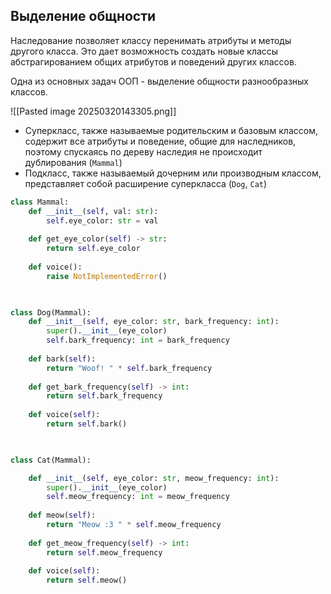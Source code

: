 

## Выделение общности


Наследование позволяет классу перенимать атрибуты и методы другого класса. Это дает возможность создать новые классы абстрагированием общих атрибутов и поведений других классов.

Одна из основных задач ООП - выделение общности разнообразных классов. 

![[Pasted image 20250320143305.png]]



- Суперкласс, также называемые родительским и базовым классом, содержит все атрибуты и поведение, общие для наследников, поэтому спускаясь по дереву наследия не происходит дублирования (`Mammal`)
- Подкласс, также называемый дочерним или производным классом, представляет собой расширение суперкласса (`Dog`, `Cat`)




```python 
class Mammal:
	def __init__(self, val: str):
		self.eye_color: str = val
	
	def get_eye_color(self) -> str:	
		return self.eye_color
	
	def voice():
		raise NotImplementedError()

  

class Dog(Mammal):
	def __init__(self, eye_color: str, bark_frequency: int):
		super().__init__(eye_color)
		self.bark_frequency: int = bark_frequency
	
	def bark(self):
		return "Woof! " * self.bark_frequency
	
	def get_bark_frequency(self) -> int:
		return self.bark_frequency
	
	def voice(self):
		return self.bark()

  

class Cat(Mammal):

	def __init__(self, eye_color: str, meow_frequency: int):
		super().__init__(eye_color)		
		self.meow_frequency: int = meow_frequency
	
	def meow(self):	
		return "Meow :3 " * self.meow_frequency
	
	def get_meow_frequency(self) -> int:	
		return self.meow_frequency
	
	def voice(self):	
		return self.meow()
```

